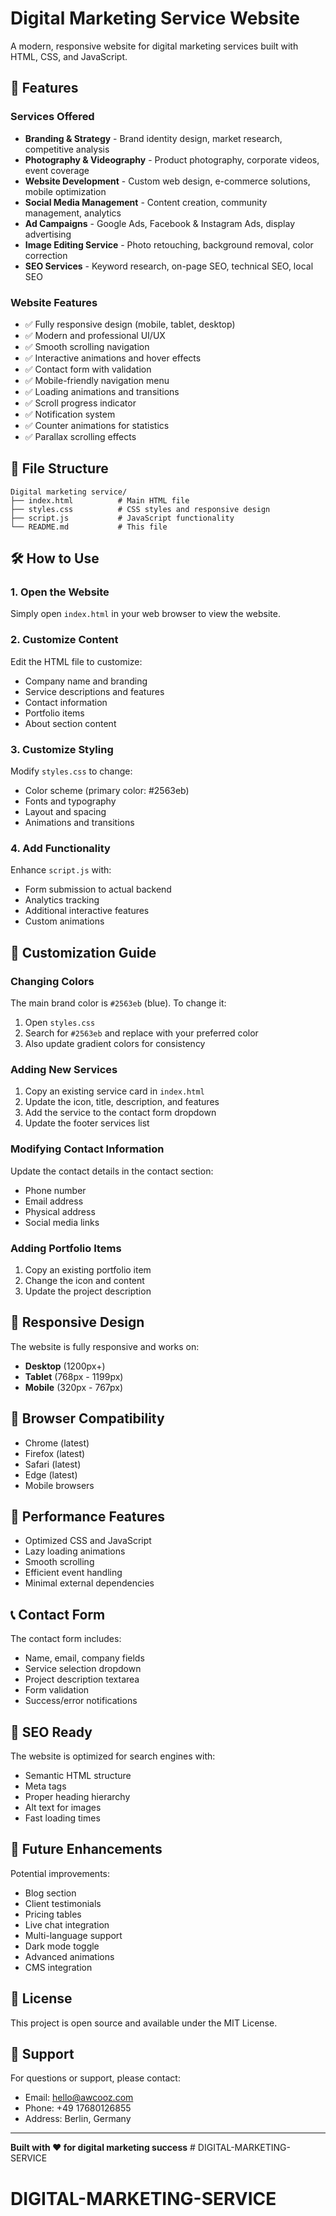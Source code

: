 # Digital Marketing Service Website

A modern, responsive website for digital marketing services built with HTML, CSS, and JavaScript.

## 🚀 Features

### Services Offered
- **Branding & Strategy** - Brand identity design, market research, competitive analysis
- **Photography & Videography** - Product photography, corporate videos, event coverage
- **Website Development** - Custom web design, e-commerce solutions, mobile optimization
- **Social Media Management** - Content creation, community management, analytics
- **Ad Campaigns** - Google Ads, Facebook & Instagram Ads, display advertising
- **Image Editing Service** - Photo retouching, background removal, color correction
- **SEO Services** - Keyword research, on-page SEO, technical SEO, local SEO

### Website Features
- ✅ Fully responsive design (mobile, tablet, desktop)
- ✅ Modern and professional UI/UX
- ✅ Smooth scrolling navigation
- ✅ Interactive animations and hover effects
- ✅ Contact form with validation
- ✅ Mobile-friendly navigation menu
- ✅ Loading animations and transitions
- ✅ Scroll progress indicator
- ✅ Notification system
- ✅ Counter animations for statistics
- ✅ Parallax scrolling effects

## 📁 File Structure

```
Digital marketing service/
├── index.html          # Main HTML file
├── styles.css          # CSS styles and responsive design
├── script.js           # JavaScript functionality
└── README.md           # This file
```

## 🛠️ How to Use

### 1. Open the Website
Simply open `index.html` in your web browser to view the website.

### 2. Customize Content
Edit the HTML file to customize:
- Company name and branding
- Service descriptions and features
- Contact information
- Portfolio items
- About section content

### 3. Customize Styling
Modify `styles.css` to change:
- Color scheme (primary color: #2563eb)
- Fonts and typography
- Layout and spacing
- Animations and transitions

### 4. Add Functionality
Enhance `script.js` with:
- Form submission to actual backend
- Analytics tracking
- Additional interactive features
- Custom animations

## 🎨 Customization Guide

### Changing Colors
The main brand color is `#2563eb` (blue). To change it:
1. Open `styles.css`
2. Search for `#2563eb` and replace with your preferred color
3. Also update gradient colors for consistency

### Adding New Services
1. Copy an existing service card in `index.html`
2. Update the icon, title, description, and features
3. Add the service to the contact form dropdown
4. Update the footer services list

### Modifying Contact Information
Update the contact details in the contact section:
- Phone number
- Email address
- Physical address
- Social media links

### Adding Portfolio Items
1. Copy an existing portfolio item
2. Change the icon and content
3. Update the project description

## 📱 Responsive Design

The website is fully responsive and works on:
- **Desktop** (1200px+)
- **Tablet** (768px - 1199px)
- **Mobile** (320px - 767px)

## 🔧 Browser Compatibility

- Chrome (latest)
- Firefox (latest)
- Safari (latest)
- Edge (latest)
- Mobile browsers

## 🚀 Performance Features

- Optimized CSS and JavaScript
- Lazy loading animations
- Smooth scrolling
- Efficient event handling
- Minimal external dependencies

## 📞 Contact Form

The contact form includes:
- Name, email, company fields
- Service selection dropdown
- Project description textarea
- Form validation
- Success/error notifications

## 🎯 SEO Ready

The website is optimized for search engines with:
- Semantic HTML structure
- Meta tags
- Proper heading hierarchy
- Alt text for images
- Fast loading times

## 🔄 Future Enhancements

Potential improvements:
- Blog section
- Client testimonials
- Pricing tables
- Live chat integration
- Multi-language support
- Dark mode toggle
- Advanced animations
- CMS integration

## 📄 License

This project is open source and available under the MIT License.

## 🤝 Support

For questions or support, please contact:
- Email: hello@awcooz.com
- Phone: +49 17680126855
- Address: Berlin, Germany

---

**Built with ❤️ for digital marketing success** # DIGITAL-MARKETING-SERVICE
# DIGITAL-MARKETING-SERVICE
